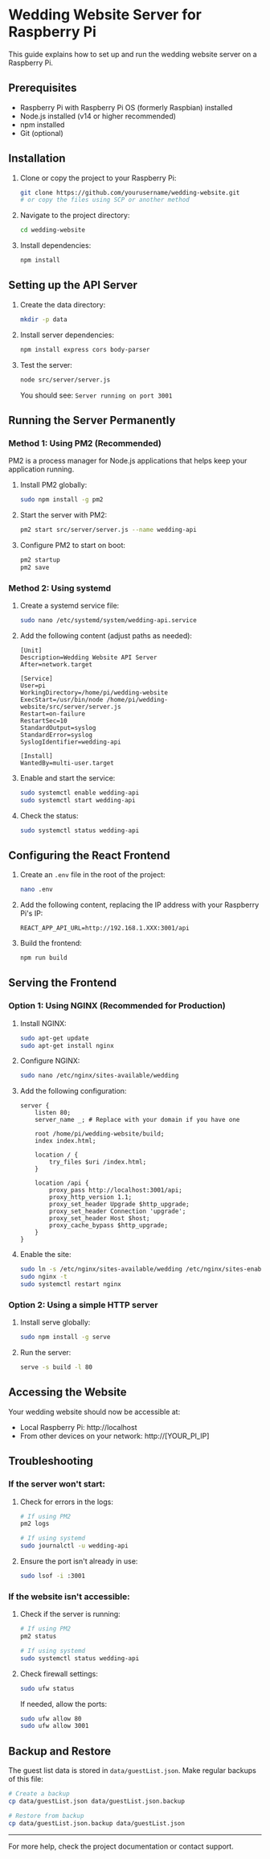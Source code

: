 # Wedding Website Server for Raspberry Pi

This guide explains how to set up and run the wedding website server on a Raspberry Pi.

## Prerequisites

- Raspberry Pi with Raspberry Pi OS (formerly Raspbian) installed
- Node.js installed (v14 or higher recommended)
- npm installed
- Git (optional)

## Installation

1. Clone or copy the project to your Raspberry Pi:

   ```bash
   git clone https://github.com/yourusername/wedding-website.git
   # or copy the files using SCP or another method
   ```

2. Navigate to the project directory:

   ```bash
   cd wedding-website
   ```

3. Install dependencies:

   ```bash
   npm install
   ```

## Setting up the API Server

1. Create the data directory:

   ```bash
   mkdir -p data
   ```

2. Install server dependencies:

   ```bash
   npm install express cors body-parser
   ```

3. Test the server:

   ```bash
   node src/server/server.js
   ```

   You should see: `Server running on port 3001`

## Running the Server Permanently

### Method 1: Using PM2 (Recommended)

PM2 is a process manager for Node.js applications that helps keep your application running.

1. Install PM2 globally:

   ```bash
   sudo npm install -g pm2
   ```

2. Start the server with PM2:

   ```bash
   pm2 start src/server/server.js --name wedding-api
   ```

3. Configure PM2 to start on boot:

   ```bash
   pm2 startup
   pm2 save
   ```

### Method 2: Using systemd

1. Create a systemd service file:

   ```bash
   sudo nano /etc/systemd/system/wedding-api.service
   ```

2. Add the following content (adjust paths as needed):

   ```
   [Unit]
   Description=Wedding Website API Server
   After=network.target

   [Service]
   User=pi
   WorkingDirectory=/home/pi/wedding-website
   ExecStart=/usr/bin/node /home/pi/wedding-website/src/server/server.js
   Restart=on-failure
   RestartSec=10
   StandardOutput=syslog
   StandardError=syslog
   SyslogIdentifier=wedding-api

   [Install]
   WantedBy=multi-user.target
   ```

3. Enable and start the service:

   ```bash
   sudo systemctl enable wedding-api
   sudo systemctl start wedding-api
   ```

4. Check the status:

   ```bash
   sudo systemctl status wedding-api
   ```

## Configuring the React Frontend

1. Create an `.env` file in the root of the project:

   ```bash
   nano .env
   ```

2. Add the following content, replacing the IP address with your Raspberry Pi's IP:

   ```
   REACT_APP_API_URL=http://192.168.1.XXX:3001/api
   ```

3. Build the frontend:

   ```bash
   npm run build
   ```

## Serving the Frontend

### Option 1: Using NGINX (Recommended for Production)

1. Install NGINX:

   ```bash
   sudo apt-get update
   sudo apt-get install nginx
   ```

2. Configure NGINX:

   ```bash
   sudo nano /etc/nginx/sites-available/wedding
   ```

3. Add the following configuration:

   ```
   server {
       listen 80;
       server_name _; # Replace with your domain if you have one

       root /home/pi/wedding-website/build;
       index index.html;

       location / {
           try_files $uri /index.html;
       }

       location /api {
           proxy_pass http://localhost:3001/api;
           proxy_http_version 1.1;
           proxy_set_header Upgrade $http_upgrade;
           proxy_set_header Connection 'upgrade';
           proxy_set_header Host $host;
           proxy_cache_bypass $http_upgrade;
       }
   }
   ```

4. Enable the site:

   ```bash
   sudo ln -s /etc/nginx/sites-available/wedding /etc/nginx/sites-enabled/
   sudo nginx -t
   sudo systemctl restart nginx
   ```

### Option 2: Using a simple HTTP server

1. Install serve globally:

   ```bash
   sudo npm install -g serve
   ```

2. Run the server:

   ```bash
   serve -s build -l 80
   ```

## Accessing the Website

Your wedding website should now be accessible at:

- Local Raspberry Pi: http://localhost
- From other devices on your network: http://[YOUR_PI_IP]

## Troubleshooting

### If the server won't start:

1. Check for errors in the logs:

   ```bash
   # If using PM2
   pm2 logs

   # If using systemd
   sudo journalctl -u wedding-api
   ```

2. Ensure the port isn't already in use:

   ```bash
   sudo lsof -i :3001
   ```

### If the website isn't accessible:

1. Check if the server is running:

   ```bash
   # If using PM2
   pm2 status

   # If using systemd
   sudo systemctl status wedding-api
   ```

2. Check firewall settings:

   ```bash
   sudo ufw status
   ```

   If needed, allow the ports:

   ```bash
   sudo ufw allow 80
   sudo ufw allow 3001
   ```

## Backup and Restore

The guest list data is stored in `data/guestList.json`. Make regular backups of this file:

```bash
# Create a backup
cp data/guestList.json data/guestList.json.backup

# Restore from backup
cp data/guestList.json.backup data/guestList.json
```

---

For more help, check the project documentation or contact support.
